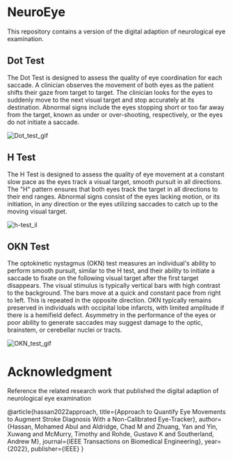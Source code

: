 # NeuroEye
This repository contains a version of the digital adaption of neurological eye examination. 


## Dot Test

The Dot Test is designed to assess the quality of eye coordination for each saccade. A clinician observes the movement of both eyes as the patient shifts their gaze from target to target. The clinician looks for the eyes to suddenly move to the next visual target and stop accurately at its destination. Abnormal signs include the eyes stopping short or too far away from the target, known as under or over-shooting, respectively, or the eyes do not initiate a saccade.

![Dot_test_gif](https://user-images.githubusercontent.com/52005483/209618463-083e4c6c-2e57-49e8-9a33-527e6e9aba70.gif)


## H Test

The H Test is designed to assess the quality of eye movement at a constant slow pace as the eyes track a visual target, smooth pursuit in all directions. The "H" pattern ensures that both eyes track the target in all directions to their end ranges. Abnormal signs consist of the eyes lacking motion, or its initiation, in any direction or the eyes utilizing saccades to catch up to the moving visual target.

![h-test_il](https://user-images.githubusercontent.com/52005483/209619920-76fe17a8-2a7e-4838-8169-d89d7b654754.gif)


## OKN Test

The optokinetic nystagmus (OKN) test measures an individual's ability to perform smooth pursuit, similar to the H test, and their ability to initiate a saccade to fixate on the following visual target after the first target disappears. The visual stimulus is typically vertical bars with high contrast to the background. The bars move at a quick and constant pace from right to left. This is repeated in the opposite direction. OKN typically remains preserved in individuals with occipital lobe infarcts, with limited amplitude if there is a hemifield defect. Asymmetry in the performance of the eyes or poor ability to generate saccades may suggest damage to the optic, brainstem, or cerebellar nuclei or tracts.

![OKN_test_gif](https://user-images.githubusercontent.com/52005483/209618499-7f352ef2-e713-4442-a8c2-5445d9c5c960.gif)

# Acknowledgment 
Reference the related research work that published the digital adaption of neurological eye examination

@article{hassan2022approach,
  title={Approach to Quantify Eye Movements to Augment Stroke Diagnosis With a Non-Calibrated Eye-Tracker},
  author={Hassan, Mohamed Abul and Aldridge, Chad M and Zhuang, Yan and Yin, Xuwang and McMurry, Timothy and Rohde, Gustavo K and Southerland, Andrew M},
  journal={IEEE Transactions on Biomedical Engineering},
  year={2022},
  publisher={IEEE}
}

